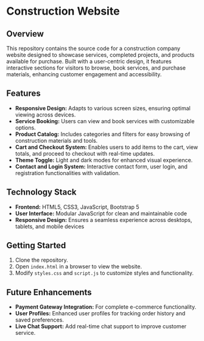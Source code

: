 # Construction Website

## Overview
This repository contains the source code for a construction company website designed to showcase services, completed projects, and products available for purchase. Built with a user-centric design, it features interactive sections for visitors to browse, book services, and purchase materials, enhancing customer engagement and accessibility. 

## Features
- **Responsive Design:** Adapts to various screen sizes, ensuring optimal viewing across devices.
- **Service Booking:** Users can view and book services with customizable options.
- **Product Catalog:** Includes categories and filters for easy browsing of construction materials and tools.
- **Cart and Checkout System:** Enables users to add items to the cart, view totals, and proceed to checkout with real-time updates.
- **Theme Toggle:** Light and dark modes for enhanced visual experience.
- **Contact and Login System:** Interactive contact form, user login, and registration functionalities with validation.

## Technology Stack
- **Frontend:** HTML5, CSS3, JavaScript, Bootstrap 5
- **User Interface:** Modular JavaScript for clean and maintainable code
- **Responsive Design:** Ensures a seamless experience across desktops, tablets, and mobile devices

## Getting Started
1. Clone the repository.
2. Open `index.html` in a browser to view the website.
3. Modify `styles.css` and `script.js` to customize styles and functionality.

## Future Enhancements
- **Payment Gateway Integration:** For complete e-commerce functionality.
- **User Profiles:** Enhanced user profiles for tracking order history and saved preferences.
- **Live Chat Support:** Add real-time chat support to improve customer service.
